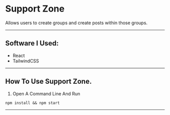 # Support Zone

Allows users to create groups and create posts within those groups.

---

## Software I Used:
* React
* TailwindCSS
---


## How To Use Support Zone.
1. Open A Command Line And Run
```
npm install && npm start
```
---